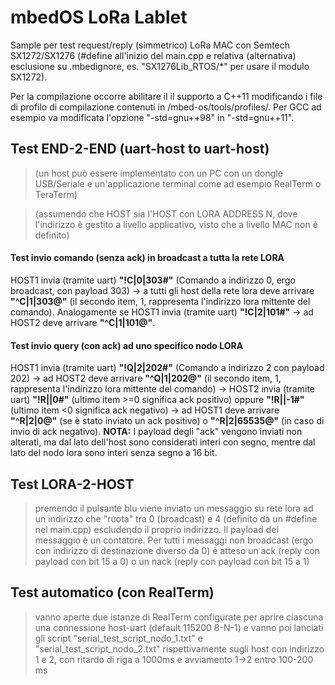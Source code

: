 # mbedOS LoRa Lablet

Sample per test request/reply (simmetrico) LoRa MAC con Semtech SX1272/SX1276 (#define all'inizio del main.cpp e relativa (alternativa) esclusione su .mbedignore, es. "SX1276Lib_RTOS/*" per usare il modulo SX1272).

Per la compilazione occorre abilitare il il supporto a C++11 modificando i file di profilo di compilazione contenuti in /mbed-os/tools/profiles/. Per GCC ad esempio va modificata l'opzione "-std=gnu++98" in "-std=gnu++11".
 
## Test END-2-END (uart-host to uart-host)

> (un host può essere implementato con un PC con un dongle USB/Seriale e un'applicazione terminal come ad esempio RealTerm o TeraTerm)

> (assumendo che HOST<N> sia l'HOST con LORA ADDRESS N, dove l'indirizzo è gestito a livello applicativo, visto che a livello MAC non è definito)

#### Test invio comando (senza ack) in broadcast a tutta la rete LORA

HOST1 invia (tramite uart) __"!C|0|303#"__ (Comando a indirizzo 0, ergo broadcast, con payload 303) -> a tutti gli host della rete lora deve arrivare __"^C|1|303@"__ (il secondo item, 1, rappresenta l'indirizzo lora mittente del comando). Analogamente se HOST1 invia (tramite uart) __"!C|2|101#"__ -> ad HOST2 deve arrivare __"^C|1|101@"__.

#### Test invio query (con ack) ad uno specifico nodo LORA

HOST1 invia (tramite uart) __"!Q|2|202#"__ (Comando a indirizzo 2 con payload 202) -> ad HOST2 deve arrivare __"^Q|1|202@"__ (il secondo item, 1, rappresenta l'indirizzo lora mittente del comando) -> HOST2 invia (tramite uart) __"!R||0#"__ (ultimo item >=0 significa ack positivo) oppure __"!R||-1#"__ (ultimo item <0 significa ack negativo) -> ad HOST1 deve arrivare __"^R|2|0@"__ (se è stato inviato un ack positivo) o __"^R|2|65535@"__ (in caso di invio di ack negativo). __NOTA:__ I payload degli "ack" vengono inviati non alterati, ma dal lato dell'host sono considerati interi con segno, mentre dal lato del nodo lora sono interi senza segno a 16 bit.

## Test LORA-2-HOST

> premendo il pulsante blu viene inviato un messaggio su rete lora ad un indirizzo che "ruota" tra 0 (broadcast) e 4 (definito da un #define nel main.cpp) escludendo il proprio indirizzo. Il payload del messaggio è un contatore. Per tutti i messaggi non broadcast (ergo con indirizzo di destinazione diverso da 0) è atteso un ack (reply con payload con bit 15 a 0) o un nack (reply con payload con bit 15 a 1) 

## Test automatico (con RealTerm)

> vanno aperte due istanze di RealTerm configurate per aprire ciascuna una connessione host-uart (default 115200 8-N-1) e vanno poi lanciati gli script "serial_test_script_nodo_1.txt" e "serial_test_script_nodo_2.txt" rispettivamente sugli host con indirizzo 1 e 2, con ritardo di riga a 1000ms e avviamento 1->2 entro 100-200 ms 
